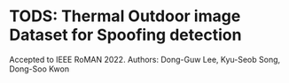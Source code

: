# TODS: Thermal Outdoor image Dataset for Spoofing detection
Accepted to IEEE RoMAN 2022.
Authors: Dong-Guw Lee, Kyu-Seob Song, Dong-Soo Kwon

